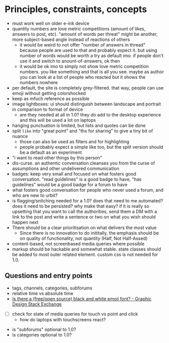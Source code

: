 # Principles, constraints, concepts

- must work well on older e-ink device
- quantity numbers are love metric competitions (amount of likes, answers to post, etc). "amount of words per threat" might be another, more subject-based angle instead of reactions of others
  - it would be weird to not offer "number of answers in thread" because people are used to that and probably expect it. but using number of words would be worth a try as default imo. if people don't use it and switch to anount-of-answers, ok then
  - it would be ok imo to simply not show love metric competition numbers. you like something and that is all you see. maybe as author you can look at a list of people who reacted but it shows the numbers nowhere
- per default, the site is completely grey-filtered. that way, people can use emoji without getting colorshocked
- keep as mfuch reference as possible
- image lightboxes: ui should distinguish between landscape and portrait in comparison to format of device
  - are they needed at all in 1.0? they *do* add to the desktop experience and this will be used a lot on laptops
- hanging punctuation is limited, but lists and quotes can be done
- split `like` into "great point" and "thx for sharing" to give a tiny bit of nuance
  - those can also be used as filters and for highlighting
  - people probably expect a simple like too, but the split version should be a default as an experiment
- "i want to read other things by this person"
- dis-curse. an authentic conversation cleanses you from the curse of assumptions and other undelivered communication
- badges: keep very small and focused on what fosters good conversation. "read guidelines" is a good badge to have, "has guidelines" would be a good badge for a forum to have
- what fosters good conversation for people who never used a forum, and who are new to urbit?
- is flagging/snitching needed for a 1.0? does that need to me automated? does it need to be persisted? why make that easy? if it is really so upsetting that you want to call the authorities, send them a DM with a link to the post and write a sentence or two on what you wish should happen next
- There should be a clear prioritisation on what delivers the most value
  - Since there is no innovation to do inititally, the emphasis should be on quality of functionality, not quantity (Half, Not Half-Assed)
- content-based, not screenbased media queries where possible
- markup should be hackable and somewhat stable. state classes should be added to most outer related element. custom css is not needed for 1.0.




## Questions and entry points
- tags, channels, categories, subforums
- relative time vs absolute time
- [Is there a (free/open source) black and white emoji font? - Graphic Design Stack Exchange](https://graphicdesign.stackexchange.com/questions/113388/is-there-a-free-open-source-black-and-white-emoji-font/117696#117696)
- [ ] check for state of media queries for touch vs point and click
  - how do laptops with touchscreens react?
- is "subforums" optional to 1.0?
- is categories optional to 1.0?
